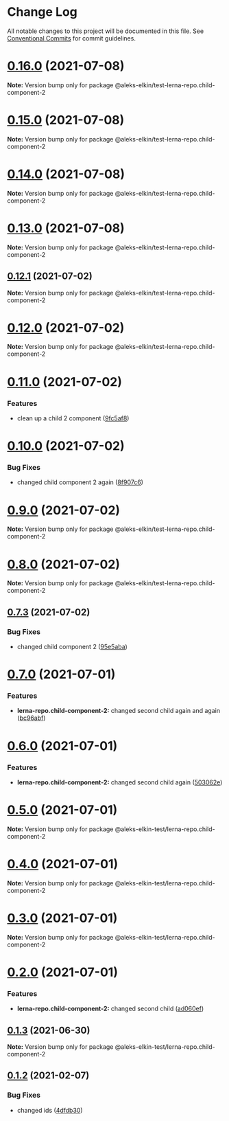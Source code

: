 # Change Log

All notable changes to this project will be documented in this file.
See [Conventional Commits](https://conventionalcommits.org) for commit guidelines.

# [0.16.0](https://github.com/aleks-elkin/lerna-github-actions/compare/v0.15.0...v0.16.0) (2021-07-08)

**Note:** Version bump only for package @aleks-elkin/test-lerna-repo.child-component-2





# [0.15.0](https://github.com/aleks-elkin/lerna-github-actions/compare/v0.14.1...v0.15.0) (2021-07-08)

**Note:** Version bump only for package @aleks-elkin/test-lerna-repo.child-component-2





# [0.14.0](https://github.com/aleks-elkin/lerna-github-actions/compare/v0.13.1...v0.14.0) (2021-07-08)

**Note:** Version bump only for package @aleks-elkin/test-lerna-repo.child-component-2





# [0.13.0](https://github.com/aleks-elkin/lerna-github-actions/compare/v0.12.1...v0.13.0) (2021-07-08)

**Note:** Version bump only for package @aleks-elkin/test-lerna-repo.child-component-2





## [0.12.1](https://github.com/aleks-elkin/lerna-github-actions/compare/v0.12.0...v0.12.1) (2021-07-02)

**Note:** Version bump only for package @aleks-elkin/test-lerna-repo.child-component-2





# [0.12.0](https://github.com/aleks-elkin/lerna-github-actions/compare/v0.11.0...v0.12.0) (2021-07-02)

**Note:** Version bump only for package @aleks-elkin/test-lerna-repo.child-component-2





# [0.11.0](https://github.com/aleks-elkin/lerna-github-actions/compare/v0.10.0...v0.11.0) (2021-07-02)


### Features

* clean up a child 2 component ([9fc5af8](https://github.com/aleks-elkin/lerna-github-actions/commit/9fc5af89a33b87b84bda2752e2d57258a23edee3))





# [0.10.0](https://github.com/aleks-elkin/lerna-github-actions/compare/v0.9.0...v0.10.0) (2021-07-02)


### Bug Fixes

* changed child component 2 again ([8f907c6](https://github.com/aleks-elkin/lerna-github-actions/commit/8f907c660670a757a8636492697e80f1b06db8c3))





# [0.9.0](https://github.com/aleks-elkin/lerna-github-actions/compare/v0.8.1...v0.9.0) (2021-07-02)

**Note:** Version bump only for package @aleks-elkin/test-lerna-repo.child-component-2





# [0.8.0](https://github.com/aleks-elkin/lerna-github-actions/compare/v0.7.3...v0.8.0) (2021-07-02)

**Note:** Version bump only for package @aleks-elkin/test-lerna-repo.child-component-2





## [0.7.3](https://github.com/aleks-elkin/lerna-github-actions/compare/v0.7.2...v0.7.3) (2021-07-02)


### Bug Fixes

* changed child component 2 ([95e5aba](https://github.com/aleks-elkin/lerna-github-actions/commit/95e5aba1b9e2a26ffd8546eb9febf3ece0a430ae))





# [0.7.0](https://github.com/aleks-elkin/lerna-github-actions/compare/v0.6.0...v0.7.0) (2021-07-01)


### Features

* **lerna-repo.child-component-2:** changed second child again and again ([bc96abf](https://github.com/aleks-elkin/lerna-github-actions/commit/bc96abf70aa63922d90b86dbbe8a42b62b94c699))





# [0.6.0](https://github.com/aleks-elkin/lerna-github-actions/compare/v0.5.0...v0.6.0) (2021-07-01)


### Features

* **lerna-repo.child-component-2:** changed second child again ([503062e](https://github.com/aleks-elkin/lerna-github-actions/commit/503062e8711b6c671e39fb7a370aeb40c62422c3))





# [0.5.0](https://github.com/aleks-elkin/lerna-github-actions/compare/v0.4.0...v0.5.0) (2021-07-01)

**Note:** Version bump only for package @aleks-elkin-test/lerna-repo.child-component-2





# [0.4.0](https://github.com/aleks-elkin/lerna-github-actions/compare/v0.3.0...v0.4.0) (2021-07-01)

**Note:** Version bump only for package @aleks-elkin-test/lerna-repo.child-component-2





# [0.3.0](https://github.com/aleks-elkin/lerna-github-actions/compare/v0.2.0...v0.3.0) (2021-07-01)

**Note:** Version bump only for package @aleks-elkin-test/lerna-repo.child-component-2





# [0.2.0](https://github.com/aleks-elkin/lerna-github-actions/compare/v0.1.3...v0.2.0) (2021-07-01)


### Features

* **lerna-repo.child-component-2:** changed second child ([ad060ef](https://github.com/aleks-elkin/lerna-github-actions/commit/ad060efa8f7f05d0f21b9eb17dc4a7bb9425448d))





## [0.1.3](https://github.com/aleks-elkin/lerna-github-actions/compare/v0.1.2...v0.1.3) (2021-06-30)

**Note:** Version bump only for package @aleks-elkin-test/lerna-repo.child-component-2





## [0.1.2](https://github.com/aleks-elkin/lerna-github-actions/compare/v0.1.1...v0.1.2) (2021-02-07)


### Bug Fixes

* changed ids ([4dfdb30](https://github.com/aleks-elkin/lerna-github-actions/commit/4dfdb3052f540e3821902f833978d7ccc57712bc))

